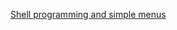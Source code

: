 [Shell programming and simple menus][1]

[1]:https://www.itworld.com/article/2794492/operating-systems/shell-programming-and-simple-menus---part-1.html

